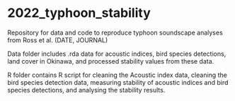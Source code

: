# 2022_typhoon_stability
Repository for data and code to reproduce typhoon soundscape analyses from Ross et al. (DATE, JOURNAL)

Data folder includes .rda data for acoustic indices, bird species detections, land cover in Okinawa, and processed stability values from these data. 

R folder contains R script for cleaning the Acoustic index data, cleaning the bird species detection data, measuring stability of acoustic indices and bird species detections, and analysing the stability results. 
